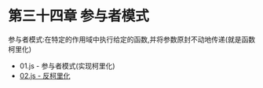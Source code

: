 # 第三十四章 参与者模式

参与者模式:在特定的作用域中执行给定的函数,并将参数原封不动地传递(就是函数柯里化)

*   01.js - 参与者模式(实现柯里化)
*   [02.js - 反柯里化](https://github.com/snailTJ/Blog/issues/5)

